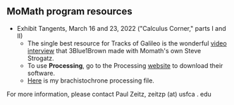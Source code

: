 <h2> MoMath program resources</h2>

* Exhibit Tangents, March 16 and 23, 2022 ("Calculus Corner," parts I and II)
  * The single best resource for Tracks of Galileo is the wonderful [video interview](https://www.youtube.com/watch?v=Cld0p3a43fU) that 3Blue1Brown made with Momath's own Steve Strogatz.
  * To use **Processing**, go to the Processing [website](https://processing.org) to download their software.
  * [Here](momathFiles/descent_220311.pde) is my brachistochrone processing file.





For more information, please contact Paul Zeitz, zeitzp (at) usfca . edu




